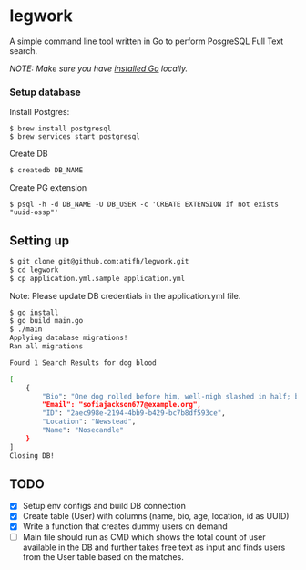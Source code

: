 legwork
===

A simple command line tool written in Go to perform PosgreSQL Full Text search.

*NOTE: Make sure you have [installed Go](https://golang.org/doc/install) locally.*


### Setup database

Install Postgres:

```
$ brew install postgresql
$ brew services start postgresql
```

Create DB

``` sh
$ createdb DB_NAME
```

Create PG extension

```
$ psql -h -d DB_NAME -U DB_USER -c 'CREATE EXTENSION if not exists "uuid-ossp"'
```

## Setting up


``` sh
$ git clone git@github.com:atifh/legwork.git
$ cd legwork
$ cp application.yml.sample application.yml
```

Note: Please update DB credentials in the application.yml file.

``` sh
$ go install
$ go build main.go
$ ./main
Applying database migrations!
Ran all migrations

Found 1 Search Results for dog blood

[
    {
        "Bio": "One dog rolled before him, well-nigh slashed in half; but a second had him by the thigh, a third gripped his collar be- hind, and a fourth had the blade of the sword between its teeth, tasting its own blood.",
        "Email": "sofiajackson677@example.org",
        "ID": "2aec998e-2194-4bb9-b429-bc7b8df593ce",
        "Location": "Newstead",
        "Name": "Nosecandle"
    }
]
Closing DB!
```

## TODO

- [x] Setup env configs and build DB connection
- [x] Create table (User) with columns (name, bio, age, location, id as UUID)
- [x] Write a function that creates dummy users on demand
- [ ] Main file should run as CMD which shows the total count of user available in the DB and further takes free text as input and finds users from the User table based on the matches.
